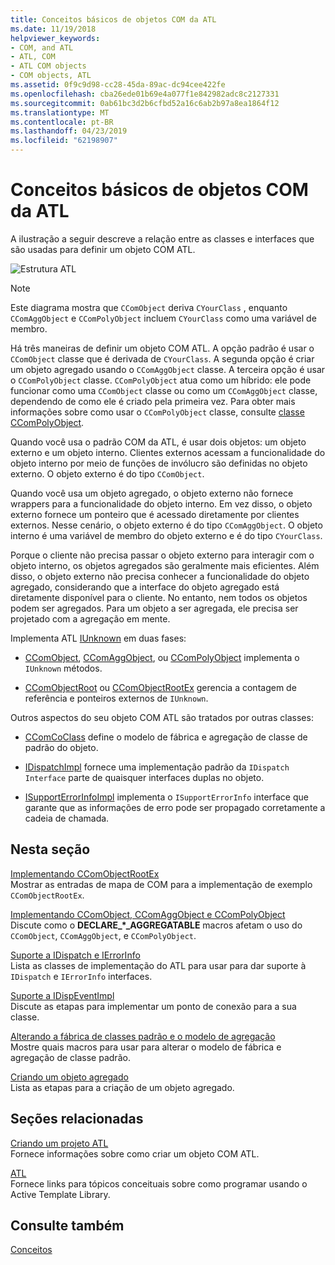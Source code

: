 ```yaml
---
title: Conceitos básicos de objetos COM da ATL
ms.date: 11/19/2018
helpviewer_keywords:
- COM, and ATL
- ATL, COM
- ATL COM objects
- COM objects, ATL
ms.assetid: 0f9c9d98-cc28-45da-89ac-dc94cee422fe
ms.openlocfilehash: cba26ede01b69e4a077f1e842982adc8c2127331
ms.sourcegitcommit: 0ab61bc3d2b6cfbd52a16c6ab2b97a8ea1864f12
ms.translationtype: MT
ms.contentlocale: pt-BR
ms.lasthandoff: 04/23/2019
ms.locfileid: "62198907"
---
```

# <a name="fundamentals-of-atl-com-objects"></a>Conceitos básicos de objetos COM da ATL

A ilustração a seguir descreve a relação entre as classes e interfaces que são usadas para definir um objeto COM ATL.

![Estrutura ATL](../atl/media/vc307y1.gif "estrutura ATL")

> [!NOTE]
>  Este diagrama mostra que `CComObject` deriva `CYourClass` , enquanto `CComAggObject` e `CComPolyObject` incluem `CYourClass` como uma variável de membro.

Há três maneiras de definir um objeto COM ATL. A opção padrão é usar o `CComObject` classe que é derivada de `CYourClass`. A segunda opção é criar um objeto agregado usando o `CComAggObject` classe. A terceira opção é usar o `CComPolyObject` classe. `CComPolyObject` atua como um híbrido: ele pode funcionar como uma `CComObject` classe ou como um `CComAggObject` classe, dependendo de como ele é criado pela primeira vez. Para obter mais informações sobre como usar o `CComPolyObject` classe, consulte [classe CComPolyObject](../atl/reference/ccompolyobject-class.md).

Quando você usa o padrão COM da ATL, é usar dois objetos: um objeto externo e um objeto interno. Clientes externos acessam a funcionalidade do objeto interno por meio de funções de invólucro são definidas no objeto externo. O objeto externo é do tipo `CComObject`.

Quando você usa um objeto agregado, o objeto externo não fornece wrappers para a funcionalidade do objeto interno. Em vez disso, o objeto externo fornece um ponteiro que é acessado diretamente por clientes externos. Nesse cenário, o objeto externo é do tipo `CComAggObject`. O objeto interno é uma variável de membro do objeto externo e é do tipo `CYourClass`.

Porque o cliente não precisa passar o objeto externo para interagir com o objeto interno, os objetos agregados são geralmente mais eficientes. Além disso, o objeto externo não precisa conhecer a funcionalidade do objeto agregado, considerando que a interface do objeto agregado está diretamente disponível para o cliente. No entanto, nem todos os objetos podem ser agregados. Para um objeto a ser agregada, ele precisa ser projetado com a agregação em mente.

Implementa ATL [IUnknown](/windows/desktop/api/unknwn/nn-unknwn-iunknown) em duas fases:

- [CComObject](../atl/reference/ccomobject-class.md), [CComAggObject](../atl/reference/ccomaggobject-class.md), ou [CComPolyObject](../atl/reference/ccompolyobject-class.md) implementa o `IUnknown` métodos.

- [CComObjectRoot](../atl/reference/ccomobjectroot-class.md) ou [CComObjectRootEx](../atl/reference/ccomobjectrootex-class.md) gerencia a contagem de referência e ponteiros externos de `IUnknown`.

Outros aspectos do seu objeto COM ATL são tratados por outras classes:

- [CComCoClass](../atl/reference/ccomcoclass-class.md) define o modelo de fábrica e agregação de classe de padrão do objeto.

- [IDispatchImpl](../atl/reference/idispatchimpl-class.md) fornece uma implementação padrão da `IDispatch Interface` parte de quaisquer interfaces duplas no objeto.

- [ISupportErrorInfoImpl](../atl/reference/isupporterrorinfoimpl-class.md) implementa o `ISupportErrorInfo` interface que garante que as informações de erro pode ser propagado corretamente a cadeia de chamada.

## <a name="in-this-section"></a>Nesta seção

[Implementando CComObjectRootEx](../atl/implementing-ccomobjectrootex.md)<br/>
Mostrar as entradas de mapa de COM para a implementação de exemplo `CComObjectRootEx`.

[Implementando CComObject, CComAggObject e CComPolyObject](../atl/implementing-ccomobject-ccomaggobject-and-ccompolyobject.md)<br/>
Discute como o **DECLARE_\*_AGGREGATABLE** macros afetam o uso do `CComObject`, `CComAggObject`, e `CComPolyObject`.

[Suporte a IDispatch e IErrorInfo](../atl/supporting-idispatch-and-ierrorinfo.md)<br/>
Lista as classes de implementação do ATL para usar para dar suporte à `IDispatch` e `IErrorInfo` interfaces.

[Suporte a IDispEventImpl](../atl/supporting-idispeventimpl.md)<br/>
Discute as etapas para implementar um ponto de conexão para a sua classe.

[Alterando a fábrica de classes padrão e o modelo de agregação](../atl/changing-the-default-class-factory-and-aggregation-model.md)<br/>
Mostre quais macros para usar para alterar o modelo de fábrica e agregação de classe padrão.

[Criando um objeto agregado](../atl/creating-an-aggregated-object.md)<br/>
Lista as etapas para a criação de um objeto agregado.

## <a name="related-sections"></a>Seções relacionadas

[Criando um projeto ATL](../atl/reference/creating-an-atl-project.md)<br/>
Fornece informações sobre como criar um objeto COM ATL.

[ATL](../atl/active-template-library-atl-concepts.md)<br/>
Fornece links para tópicos conceituais sobre como programar usando o Active Template Library.

## <a name="see-also"></a>Consulte também

[Conceitos](../atl/active-template-library-atl-concepts.md)
